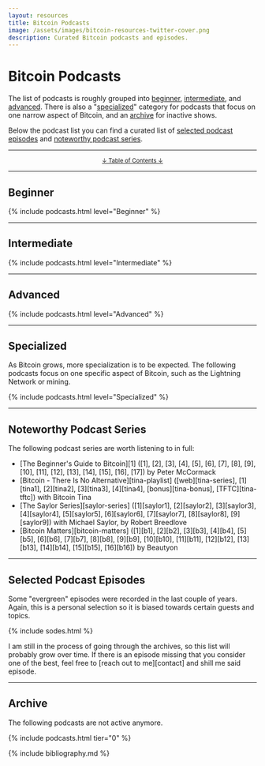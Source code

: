 ```yaml
---
layout: resources
title: Bitcoin Podcasts
image: /assets/images/bitcoin-resources-twitter-cover.png
description: Curated Bitcoin podcasts and episodes.
---
```


# Bitcoin Podcasts

The list of podcasts is roughly grouped into
[beginner](#beginner),
[intermediate](#intermediate), and
[advanced](#advanced).
There is also a "[specialized](#specialized)" category for podcasts that
focus on one narrow aspect of Bitcoin, and an [archive](#archive) for inactive shows.

Below the podcast list you can find a curated list of [selected podcast
episodes](#selected-podcast-episodes) and [noteworthy podcast
series](#noteworthy-podcast-series).

---

<center>
  <p><small><a href="#toc">↓ Table of Contents ↓</a></small></p>
</center>

---

## Beginner

{% include podcasts.html level="Beginner" %}

---

## Intermediate

{% include podcasts.html level="Intermediate" %}

---

## Advanced

{% include podcasts.html level="Advanced" %}

---

## Specialized

As Bitcoin grows, more specialization is to be expected. The following podcasts
focus on one specific aspect of Bitcoin, such as the Lightning Network or
mining.

{% include podcasts.html level="Specialized" %}

---

## Noteworthy Podcast Series

The following podcast series are worth listening to in full:

- [The Beginner's Guide to Bitcoin][1] ([1], [2], [3], [4], [5], [6], [7], [8], [9], [10], [11], [12], [13], [14], [15], [16], [17]) by Peter McCormack
- [Bitcoin - There Is No Alternative][tina-playlist] ([web][tina-series], [1][tina1], [2][tina2], [3][tina3], [4][tina4], [bonus][tina-bonus], [TFTC][tina-tftc]) with Bitcoin Tina
- [The Saylor Series][saylor-series] ([1][saylor1], [2][saylor2], [3][saylor3], [4][saylor4], [5][saylor5], [6][saylor6], [7][saylor7], [8][saylor8], [9][saylor9]) with Michael Saylor, by Robert Breedlove
- [Bitcoin Matters][bitcoin-matters] ([1][b1], [2][b2], [3][b3], [4][b4], [5][b5], [6][b6], [7][b7], [8][b8], [9][b9], [10][b10], [11][b11], [12][b12], [13][b13], [14][b14], [15][b15], [16][b16]) by Beautyon

---

## Selected Podcast Episodes

Some "evergreen" episodes were recorded in the last couple of years. Again, this
is a personal selection so it is biased towards certain guests and topics.

{% include sodes.html %}

I am still in the process of going through the archives, so this list will
probably grow over time. If there is an episode missing that you consider
one of the best, feel free to [reach out to me][contact] and shill me said
episode.

---

## Archive

The following podcasts are not active anymore.

{% include podcasts.html tier="0" %}

{% include bibliography.md %}
